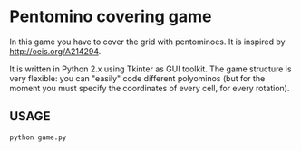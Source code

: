 Pentomino covering game
=======================

In this game you have to cover the grid with pentominoes. It is inspired by http://oeis.org/A214294.

It is written in Python 2.x using Tkinter as GUI toolkit.
The game structure is very flexible: you can "easily" code different polyominos (but for the moment you must specify the coordinates of every cell, for every rotation).

USAGE
------

```python
python game.py
```
